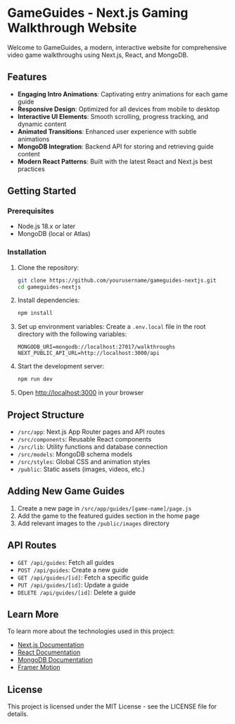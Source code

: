 # GameGuides - Next.js Gaming Walkthrough Website

Welcome to GameGuides, a modern, interactive website for comprehensive video game walkthroughs using Next.js, React, and MongoDB.

## Features

- **Engaging Intro Animations**: Captivating entry animations for each game guide
- **Responsive Design**: Optimized for all devices from mobile to desktop
- **Interactive UI Elements**: Smooth scrolling, progress tracking, and dynamic content
- **Animated Transitions**: Enhanced user experience with subtle animations
- **MongoDB Integration**: Backend API for storing and retrieving guide content
- **Modern React Patterns**: Built with the latest React and Next.js best practices

## Getting Started

### Prerequisites

- Node.js 18.x or later
- MongoDB (local or Atlas)

### Installation

1. Clone the repository:
   ```bash
   git clone https://github.com/yourusername/gameguides-nextjs.git
   cd gameguides-nextjs
   ```

2. Install dependencies:
   ```bash
   npm install
   ```

3. Set up environment variables:
   Create a `.env.local` file in the root directory with the following variables:
   ```
   MONGODB_URI=mongodb://localhost:27017/walkthroughs
   NEXT_PUBLIC_API_URL=http://localhost:3000/api
   ```

4. Start the development server:
   ```bash
   npm run dev
   ```

5. Open [http://localhost:3000](http://localhost:3000) in your browser

## Project Structure

- `/src/app`: Next.js App Router pages and API routes
- `/src/components`: Reusable React components
- `/src/lib`: Utility functions and database connection
- `/src/models`: MongoDB schema models
- `/src/styles`: Global CSS and animation styles
- `/public`: Static assets (images, videos, etc.)

## Adding New Game Guides

1. Create a new page in `/src/app/guides/[game-name]/page.js`
2. Add the game to the featured guides section in the home page
3. Add relevant images to the `/public/images` directory

## API Routes

- `GET /api/guides`: Fetch all guides
- `POST /api/guides`: Create a new guide
- `GET /api/guides/[id]`: Fetch a specific guide
- `PUT /api/guides/[id]`: Update a guide
- `DELETE /api/guides/[id]`: Delete a guide

## Learn More

To learn more about the technologies used in this project:

- [Next.js Documentation](https://nextjs.org/docs)
- [React Documentation](https://reactjs.org/docs/getting-started.html)
- [MongoDB Documentation](https://docs.mongodb.com/)
- [Framer Motion](https://www.framer.com/motion/)

## License

This project is licensed under the MIT License - see the LICENSE file for details.